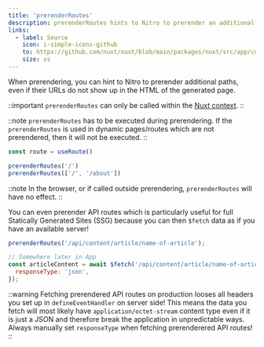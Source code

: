 ```yaml
---
title: 'prerenderRoutes'
description: prerenderRoutes hints to Nitro to prerender an additional route.
links:
  - label: Source
    icon: i-simple-icons-github
    to: https://github.com/nuxt/nuxt/blob/main/packages/nuxt/src/app/composables/ssr.ts
    size: xs
---
```


When prerendering, you can hint to Nitro to prerender additional paths, even if their URLs do not show up in the HTML of the generated page.

::important
`prerenderRoutes` can only be called within the [Nuxt context](/docs/guide/going-further/nuxt-app#the-nuxt-context).
::

::note
`prerenderRoutes` has to be executed during prerendering. If the `prerenderRoutes` is used in dynamic pages/routes which are not prerendered, then it will not be executed.
::

```js
const route = useRoute()

prerenderRoutes('/')
prerenderRoutes(['/', '/about'])
```

::note
In the browser, or if called outside prerendering, `prerenderRoutes` will have no effect.
::

You can even prerender API routes which is particularly useful for full Statically Generated Sites (SSG) because you can then `$fetch` data as if you have an available server!

```js
prerenderRoutes('/api/content/article/name-of-article');

// Somewhere later in App
const articleContent = await $fetch('/api/content/article/name-of-article', {
  responseType: 'json',
});
```

::warning
Fetching prerendered API routes on production looses all headers you set up in `defineEventHandler` on server side! This means the data you fetch will most likely have `application/octet-stream` content type even if it is just a JSON and therefore break the application in unpredictable ways.
Always manually set `responseType` when fetching prerenderered API routes!
::
